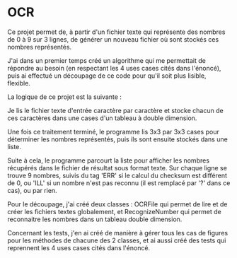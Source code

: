 # OCR

Ce projet permet de, à partir d'un fichier texte qui représente des nombres de 0 à 9 sur 3 lignes, de générer un nouveau fichier où sont stockés ces nombres représentés.

J'ai dans un premier temps créé un algorithme qui me permettait de répondre au besoin (en respectant les 4 uses cases cités dans l'énoncé), puis ai effectué un découpage de ce code pour qu'il soit plus
lisible, flexible.

La logique de ce projet est la suivante :

Je lis le fichier texte d'entrée caractère par caractère et stocke chacun de ces caractères dans une cases d'un tableau à double dimension.

Une fois ce traitement terminé, le programme lis 3x3 par 3x3 cases pour déterminer les nombres représentés, puis ils sont ensuite stockés dans une liste.

Suite à cela, le programme parcourt la liste pour afficher les nombres récupérés dans le fichier de résultat sous format texte. 
Sur chaque ligne se trouve 9 nombres, suivis du tag 'ERR' si le calcul du checksum est différent de 0, ou 'ILL' si un nombre n'est pas reconnu (il est remplacé par '?' dans ce cas), ou par rien.

Pour le découpage, j'ai créé deux classes : OCRFile qui permet de lire et de créer les fichiers textes globalement, et RecognizeNumber qui permet de reconnaitre les nombres dans un tableau double dimension.

Concernant les tests, j'en ai créé de manière à gérer tous les cas de figures pour les méthodes de chacune des 2 classes, et ai aussi créé des tests qui reprennent les 4 uses cases cités dans l'énoncé.
